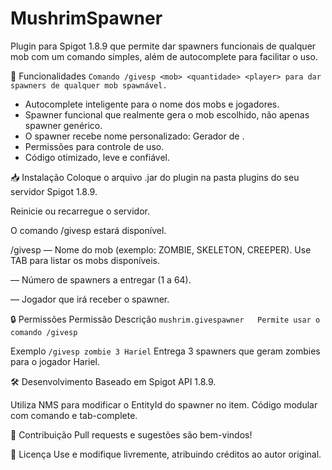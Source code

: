 # MushrimSpawner
Plugin para Spigot 1.8.9 que permite dar spawners funcionais de qualquer mob com um comando simples, além de autocomplete para facilitar o uso.

📜 Funcionalidades
``Comando /givesp <mob> <quantidade> <player> para dar spawners de qualquer mob spawnável.``

- Autocomplete inteligente para o nome dos mobs e jogadores.
- Spawner funcional que realmente gera o mob escolhido, não apenas spawner genérico.
- O spawner recebe nome personalizado: Gerador de <mob>.
- Permissões para controle de uso.
- Código otimizado, leve e confiável.

📥 Instalação
Coloque o arquivo .jar do plugin na pasta plugins do seu servidor Spigot 1.8.9.

Reinicie ou recarregue o servidor.

O comando /givesp estará disponível.

/givesp <mob> <quantidade> <player>
<mob> — Nome do mob (exemplo: ZOMBIE, SKELETON, CREEPER). Use TAB para listar os mobs disponíveis.

<quantidade> — Número de spawners a entregar (1 a 64).

<player> — Jogador que irá receber o spawner.

🔒 Permissões
Permissão	Descrição
``mushrim.givespawner	Permite usar o comando /givesp``

Exemplo
``/givesp zombie 3 Hariel``
Entrega 3 spawners que geram zombies para o jogador Hariel.

🛠️ Desenvolvimento
Baseado em Spigot API 1.8.9.

Utiliza NMS para modificar o EntityId do spawner no item.
Código modular com comando e tab-complete.

🤝 Contribuição
Pull requests e sugestões são bem-vindos!

📄 Licença
Use e modifique livremente, atribuindo créditos ao autor original.
